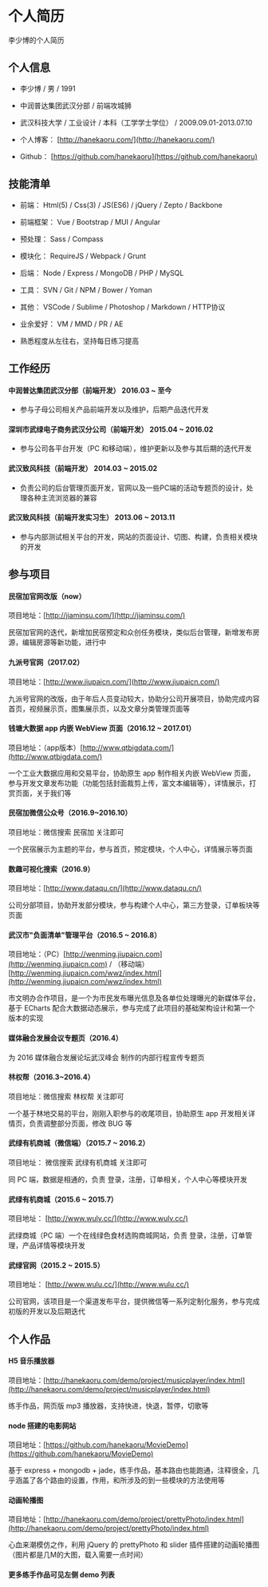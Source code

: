 # 个人简历

李少博的个人简历

## 个人信息

*   李少博 / 男 / 1991

*   中润普达集团武汉分部 / 前端攻城狮

*   武汉科技大学 / 工业设计 / 本科（工学学士学位） / 2009.09.01-2013.07.10

*   个人博客： [http://hanekaoru.com/](http://hanekaoru.com/)

*   Github： [https://github.com/hanekaoru](https://github.com/hanekaoru)

## 技能清单

*   前端： Html(5) / Css(3) / JS(ES6) / jQuery / Zepto / Backbone

*   前端框架： Vue / Bootstrap / MUI / Angular

*   预处理： Sass / Compass

*   模块化： RequireJS / Webpack / Grunt

*   后端： Node / Express / MongoDB / PHP / MySQL

*   工具： SVN / Git / NPM / Bower / Yoman

*   其他： VSCode / Sublime / Photoshop / Markdown / HTTP协议

*   业余爱好： VM / MMD / PR / AE

*   熟悉程度从左往右，坚持每日练习提高

## 工作经历

#### 中润普达集团武汉分部（前端开发） 2016.03 ~ 至今

*   参与子母公司相关产品前端开发以及维护，后期产品迭代开发

#### 深圳市武绿电子商务武汉分公司（前端开发） 2015.04 ~ 2016.02

*   参与公司各平台开发（PC 和移动端），维护更新以及参与其后期的迭代开发

#### 武汉致风科技（前端开发） 2014.03 ~ 2015.02

*   负责公司的后台管理页面开发，官网以及一些PC端的活动专题页的设计，处理各种主流浏览器的兼容

#### 武汉致风科技（前端开发实习生） 2013.06 ~ 2013.11

*   参与内部测试相关平台的开发，网站的页面设计、切图、构建，负责相关模块的开发

## 参与项目

#### 民宿加官网改版（now）

项目地址：[http://jiaminsu.com/](http://jiaminsu.com/)

民宿加官网的迭代，新增加民宿预定和众创任务模块，类似后台管理，新增发布房源，编辑房源等新功能，进行中

#### 九派号官网（2017.02）

项目地址：[http://www.jiupaicn.com/](http://www.jiupaicn.com/)

九派号官网的改版，由于年后人员变动较大，协助分公司开展项目，协助完成内容首页，视频展示页，图集展示页，以及文章分类管理页面等

#### 钱塘大数据 app 内嵌 WebView 页面（2016.12 ~ 2017.01）

项目地址：（app版本）[http://www.qtbigdata.com/](http://www.qtbigdata.com/)

一个工业大数据应用和交易平台，协助原生 app 制作相关内嵌 WebView 页面，参与开发文章发布功能（功能包括封面裁剪上传，富文本编辑等），详情展示，打赏页面，关于我们等

#### 民宿加微信公众号（2016.9~2016.10）

项目地址：微信搜索 民宿加 关注即可

一个民宿展示为主题的平台，参与首页，预定模块，个人中心，详情展示等页面

#### 数趣可视化搜索（2016.9）

项目地址：[http://www.dataqu.cn/](http://www.dataqu.cn/)

公司分部项目，协助开发部分模块，参与构建个人中心，第三方登录，订单板块等页面

#### 武汉市"负面清单"管理平台（2016.5 ~ 2016.8）

项目地址：（PC）[http://wenming.jiupaicn.com](http://wenming.jiupaicn.com) / （移动端）[http://wenming.jiupaicn.com/wwz/index.html](http://wenming.jiupaicn.com/wwz/index.html)

市文明办合作项目，是一个为市民发布曝光信息及各单位处理曝光的新媒体平台，基于 ECharts 配合大数据动态展示，参与完成了此项目的基础架构设计和第一个版本的实现

#### 媒体融合发展会议专题页（2016.4）

为 2016 媒体融合发展论坛武汉峰会 制作的内部行程宣传专题页

#### 林权帮（2016.3~2016.4）

项目地址：微信搜索 林权帮 关注即可

一个基于林地交易的平台，刚刚入职参与的收尾项目，协助原生 app 开发相关详情页，负责调整部分页面，修改 BUG 等

#### 武绿有机商城（微信端）（2015.7 ~ 2016.2）

项目地址： 微信搜索 武绿有机商城 关注即可

同 PC 端，数据是相通的，负责 登录，注册，订单相关，个人中心等模块开发

#### 武绿有机商城（2015.6 ~ 2015.7）

项目地址： [http://www.wulv.cc/](http://www.wulv.cc/)

武绿商城（PC 端）一个在线绿色食材选购商城网站，负责 登录，注册，订单管理，产品详情等模块开发

#### 武绿官网（2015.2 ~ 2015.5）

项目地址： [http://www.wulu.cc/](http://www.wulu.cc/)

公司官网，该项目是一个渠道发布平台，提供微信等一系列定制化服务，参与完成初版的开发以及后期迭代

## 个人作品

#### H5 音乐播放器

项目地址：[http://hanekaoru.com/demo/project/musicplayer/index.html](http://hanekaoru.com/demo/project/musicplayer/index.html)

练手作品，网页版 mp3 播放器，支持快进，快退，暂停，切歌等

#### node 搭建的电影网站

项目地址：[https://github.com/hanekaoru/MovieDemo](https://github.com/hanekaoru/MovieDemo)

基于 express + mongodb + jade，练手作品，基本路由也能跑通，注释很全，几乎涵盖了各个路由的设置，作用，和所涉及的到一些模块的方法使用等

#### 动画轮播图

项目地址：[http://hanekaoru.com/demo/project/prettyPhoto/index.html](http://hanekaoru.com/demo/project/prettyPhoto/index.html)

心血来潮模仿之作，利用 jQuery 的 prettyPhoto 和 slider 插件搭建的动画轮播图（图片都是几M的大图，载入需要一点时间）

#### 更多练手作品可见左侧 demo 列表
